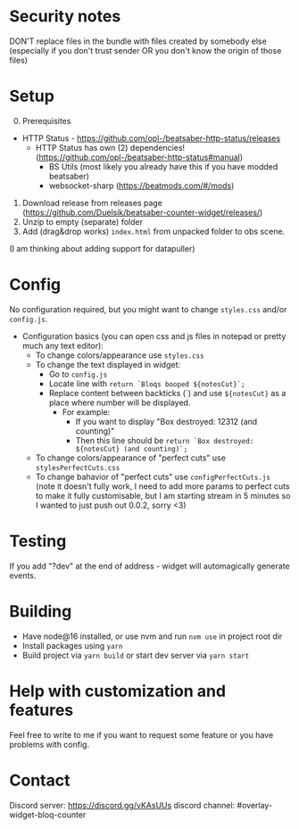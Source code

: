 # Security notes

DON'T replace files in the bundle with files created by somebody else
(especially if you don't trust sender OR you don't know the origin of those files)

# Setup

0. Prerequisites
  * HTTP Status - https://github.com/opl-/beatsaber-http-status/releases
    * HTTP Status has own (2) dependencies! (https://github.com/opl-/beatsaber-http-status#manual)
      * BS Utils (most likely you already have this if you have modded beatsaber)
      * websocket-sharp
      (https://beatmods.com/#/mods)
1. Download release from releases page (https://github.com/Duelsik/beatsaber-counter-widget/releases/)
2. Unzip to empty (separate) folder
3. Add (drag&drop works) `index.html` from unpacked folder to obs scene.

(I am thinking about adding support for datapuller)

# Config

No configuration required, but you might want to change `styles.css` and/or `config.js`.

* Configuration basics (you can open css and js files in notepad or pretty much any text editor):
  * To change colors/appearance use `styles.css`
  * To change the text displayed in widget:
    * Go to `config.js`
    * Locate line with ```return `Bloqs booped ${notesCut}`;```
    * Replace content between backticks (\`) and use `${notesCut}` as a place where number will be displayed.
      * For example:
        * If you want to display "Box destroyed: 12312 (and counting)"
        * Then this line should be ```return `Box destroyed: ${notesCut} (and counting)`;```
  * To change colors/appearance of "perfect cuts" use `stylesPerfectCuts.css`
  * To change bahavior of "perfect cuts" use `configPerfectCuts.js`
  (note it doesn't fully work, I need to add more params to perfect cuts to make it fully customisable, but I am starting stream in 5 minutes so I wanted to just push out 0.0.2, sorry <3)

# Testing

If you add "?dev" at the end of address - widget will automagically generate events.

# Building

- Have node@16 installed, or use nvm and run `nvm use` in project root dir
- Install packages using `yarn`
- Build project via `yarn build` or start dev server via `yarn start`

# Help with customization and features

Feel free to write to me if you want to request some feature or you have problems with config.

# Contact

Discord server: https://discord.gg/vKAsUUs discord channel: #overlay-widget-bloq-counter
